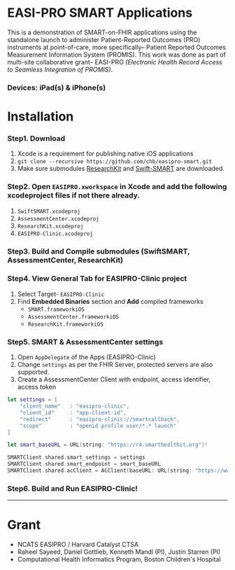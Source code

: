 # EASI-PRO SMART Applications

This is a demonstration of SMART-on-FHIR applications using the standalone launch to administer Patient-Reported Outcomes (PRO) instruments at point-of-care, more specifically– Patient Reported Outcomes Measurement Information System (PROMIS). This work was done as part of multi-site collaborative grant– EASI-PRO _(Electronic Health Record Access to Seamless Integration of PROMIS)_.

### Devices: iPad(s) & iPhone(s)

# Installation

### Step1. Download

1. Xcode is a requirement for publishing native iOS applications
2. `git clone --recursive https://github.com/chb/easipro-smart.git`
3. Make sure submodules [ResearchKit](http://researchkit.org) and [Swift-SMART](http://github.com/smart-on-fhir/swift-smart.git) are downloaded.

### Step2. Open `EASIPRO.xworkspace` in Xcode and add the following xcodeproject files if not there already.

1.  `SwiftSMART.xcodeproj`
2.  `AssessmentCenter.xcodeproj`
3.  `ResearchKit.xcodeproj`
4.  `EASIPRO-Clinic.xcodeproj`

### Step3. Build and Compile submodules (SwiftSMART, AssessmentCenter, ResearchKit)

### Step4. View General Tab for EASIPRO-Clinic project

1. Select Target- `EASIPRO-Clinic`
2. Find **Embedded Binaries** section and **Add** compiled frameworks
    - `SMART.frameworkiOS`
    - `AssessmentCenter.frameworkiOS`
    - `ResearchKit.frameworkiOS`

### Step5. SMART & AssessmentCenter settings

1. Open `AppDelegate` of the Apps (EASIPRO-Clinic)
2. Change `settings` as per the FHIR Server, protected servers are also supported.
3. Create a AssessmentCenter Client with endpoint, access identifier, access token
```swift
let settings = [
    "client_name"   : "easipro-clinic",
    "client_id"     : "app-client-id",
    "redirect"      : "easipro-clinic://smartcallback",
    "scope"         : "openid profile user/*.* launch"
]

let smart_baseURL = URL(string: "https://r4.smarthealthit.org")!

SMARTClient.shared.smart_settings = settings
SMARTClient.shared.smart_endpoint = smart_baseURL
SMARTClient.shared.acClient = ACClient(baseURL: URL(string: "https://www.assessmentcenter.net/ac_api/2014-01/")!, accessIdentifier: "<# - AC Access Identifier - #>", token: "<# - AC Token - #>")
```
### Step6. Build and Run EASIPRO-Clinic! 

--------

# Grant

- NCATS EASIPRO / Harvard Catalyst CTSA
- Raheel Sayeed, Daniel Gottlieb, Kenneth Mandl (PI), Justin Starren (PI)
- Computational Health Informatics Program, Boston Children's Hospital



